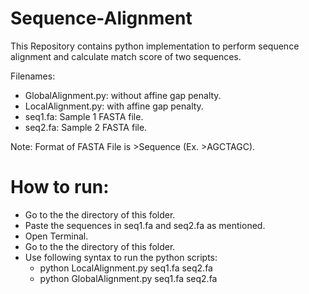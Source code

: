 # Sequence-Alignment

This Repository contains python implementation to perform sequence alignment and calculate match score of two sequences.

Filenames:

- GlobalAlignment.py: without affine gap penalty.
- LocalAlignment.py: with affine gap penalty.
- seq1.fa: Sample 1 FASTA file. 
- seq2.fa: Sample 2 FASTA file. 

Note: Format of FASTA File is >Sequence (Ex. >AGCTAGC).

# How to run:
- Go to the the directory of this folder.
- Paste the sequences in seq1.fa and seq2.fa as mentioned.
- Open Terminal.
- Go to the the directory of this folder.
- Use following syntax to run the python scripts: 
    - python LocalAlignment.py seq1.fa seq2.fa
    - python GlobalAlignment.py seq1.fa seq2.fa
